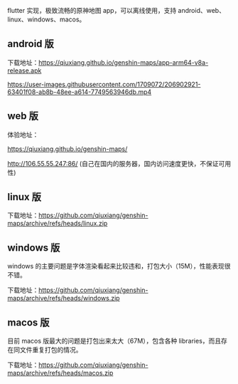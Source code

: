 flutter 实现，极致流畅的原神地图 app，可以离线使用，支持 android、web、linux、windows、macos。

## android 版

下载地址：https://qiuxiang.github.io/genshin-maps/app-arm64-v8a-release.apk

https://user-images.githubusercontent.com/1709072/206902921-63401f08-ab8b-48ee-a614-7749563946db.mp4

## web 版

体验地址：

https://qiuxiang.github.io/genshin-maps/

http://106.55.55.247:86/ (自己在国内的服务器，国内访问速度更快，不保证可用性)

## linux 版

下载地址：https://github.com/qiuxiang/genshin-maps/archive/refs/heads/linux.zip

## windows 版

windows 的主要问题是字体渲染看起来比较违和，打包大小（15M），性能表现很不错。

下载地址：https://github.com/qiuxiang/genshin-maps/archive/refs/heads/windows.zip

## macos 版

目前 macos 版最大的问题是打包出来太大（67M），包含各种 libraries，而且存在同文件重复打包的情况。

下载地址：https://github.com/qiuxiang/genshin-maps/archive/refs/heads/macos.zip
